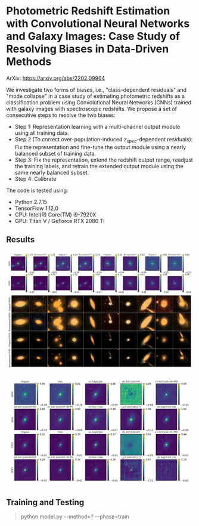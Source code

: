 # Photometric Redshift Estimation with Convolutional Neural Networks and Galaxy Images: Case Study of Resolving Biases in Data-Driven Methods

ArXiv: https://arxiv.org/abs/2202.09964

We investigate two forms of biases, i.e., "class-dependent residuals" and "mode collapse" in a case study of estimating photometric redshifts as a classification problem using Convolutional Neural Networks (CNNs) trained with galaxy images with spectroscopic redshifts. We propose a set of consecutive steps to resolve the two biases:

- Step 1: Representation learning with a multi-channel output module using all training data.
- Step 2 (To correct over-population-induced $z_{spec}$-dependent residuals): Fix the representation and fine-tune the output module using a nearly balanced subset of training data.
- Step 3: Fix the representation, extend the redshift output range, readjust the training labels, and retrain the extended output module using the same nearly balanced subset.
- Step 4: Calibrate 

The code is tested using: 
- Python 2.7.15
- TensorFlow 1.12.0
- CPU: Intel(R) Core(TM) i9-7920X
- GPU: Titan V / GeForce RTX 2080 Ti

## Results


![image](https://github.com/QiufanLin/ImageTranslation/blob/main/Figures/image_examples.png)

![image](https://github.com/QiufanLin/ImageTranslation/blob/main/Figures/variant_analysis.png)


## Training and Testing

> python model.py --method=? --phase=train
